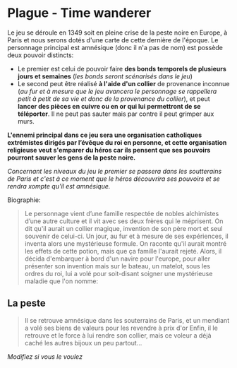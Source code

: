 Plague - Time wanderer
======================

Le jeu se déroule en 1349 soit en pleine crise de la peste noire en Europe, à Paris et nous serons dotés d'une carte de cette dernière de l'époque. Le personnage principal est amnésique (donc il n'a pas de nom) est possède deux pouvoir distincts:
- Le premier est celui de pouvoir faire **des bonds temporels de plusieurs jours et semaines** (*les bonds seront scénarisés dans le jeu*)
- Le second peut être réalisé **à l'aide d'un collier** de provenance inconnue (*au fur et à mesure que le jeu avancera le personnage se rappellera petit à petit de sa vie et donc de la provenance du collier*), et peut **lancer des pièces en cuivre ou en or qui lui permettront de se téléporter**. Il ne peut pas sauter mais par contre il peut grimper aux murs. 

**L'ennemi principal dans ce jeu sera une organisation catholiques extrémistes dirigés par l’évêque du roi en personne, et cette organisation religieuse veut s'emparer du héros car ils pensent que ses pouvoirs pourront sauver les gens de la peste noire.**

*Concernant les niveaux du jeu le premier se passera dans les soutterains de Paris et c'est à ce moment que le héros découvrira ses pouvoirs et se rendra xompte qu'il est amnésique.*

Biographie:
> Le personnage vient d’une famille respectée de nobles alchimistes d’une autre culture et il vit avec ses deux frères qui le méprisent. On dit qu'il aurait un collier magique, invention de son père mort et seul souvenir de celui-ci.
> Un jour, au fur et à mesure de ses expériences, il inventa alors une mystérieuse formule.
> On raconte qu'il aurait montré les effets de cette potion, mais que ça famille l'aurait rejeté. Alors, il décida d'embarquer à bord d'un navire pour l'europe, pour aller présenter son invention mais sur le bateau, un matelot, sous les ordres du roi, lui a volé pour soit-disant soigner une mystérieuse maladie que l'on nomme: 

La peste
--------

> Il se retrouve amnésique dans les souterrains de Paris, et un mendiant a volé ses biens de valeurs pour les revendre à prix d'or
> Enfin, il le retrouve et le force à lui rendre son collier, mais ce voleur a déjà caché les autres bijoux un peu partout...

*Modifiez si vous le voulez*
